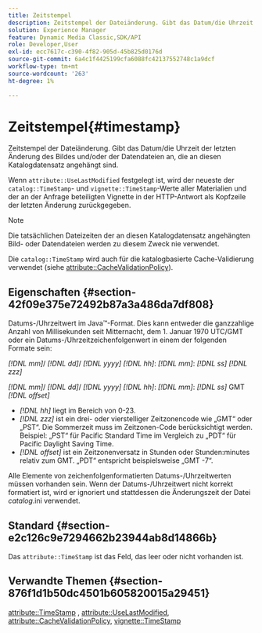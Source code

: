 ```yaml
---
title: Zeitstempel
description: Zeitstempel der Dateiänderung. Gibt das Datum/die Uhrzeit der letzten Änderung des Bildes und/oder der Datendateien an, die an diesen Katalogdatensatz angehängt sind.
solution: Experience Manager
feature: Dynamic Media Classic,SDK/API
role: Developer,User
exl-id: ecc7617c-c390-4f82-905d-45b825d0176d
source-git-commit: 6a4c1f4425199cfa6088fc42137552748c1a9dcf
workflow-type: tm+mt
source-wordcount: '263'
ht-degree: 1%

---
```


# Zeitstempel{#timestamp}

Zeitstempel der Dateiänderung. Gibt das Datum/die Uhrzeit der letzten Änderung des Bildes und/oder der Datendateien an, die an diesen Katalogdatensatz angehängt sind.

Wenn `attribute::UseLastModified` festgelegt ist, wird der neueste der `catalog::TimeStamp`- und `vignette::TimeStamp`-Werte aller Materialien und der an der Anfrage beteiligten Vignette in der HTTP-Antwort als Kopfzeile der letzten Änderung zurückgegeben.

>[!NOTE]
>
>Die tatsächlichen Dateizeiten der an diesen Katalogdatensatz angehängten Bild- oder Datendateien werden zu diesem Zweck nie verwendet.

Die `catalog::TimeStamp` wird auch für die katalogbasierte Cache-Validierung verwendet (siehe [attribute::CacheValidationPolicy](/help/aem-is-ir-api/ir-api/material-cat/image-rendering-api-ref/c-ir-material-catalog/c-ir-attributes-reference/r-ir-cachevalidationpolicy.md)).

## Eigenschaften {#section-42f09e375e72492b87a3a486da7df808}

Datums-/Uhrzeitwert im Java™-Format. Dies kann entweder die ganzzahlige Anzahl von Millisekunden seit Mitternacht, dem 1. Januar 1970 UTC/GMT oder ein Datums-/Uhrzeitzeichenfolgenwert in einem der folgenden Formate sein:

*[!DNL mm]*/ *[!DNL dd]*/ *[!DNL yyyy]* *[!DNL hh]*: *[!DNL mm]*: *[!DNL ss]* *[!DNL zzz]*

*[!DNL mm]*/ *[!DNL dd]*/ *[!DNL yyyy]* *[!DNL hh]*: *[!DNL mm]*: *[!DNL ss]* GMT *[!DNL offset]*

* *[!DNL hh]* liegt im Bereich von 0-23.
* *[!DNL zzz]* ist ein drei- oder vierstelliger Zeitzonencode wie „GMT“ oder „PST“. Die Sommerzeit muss im Zeitzonen-Code berücksichtigt werden. Beispiel: „PST“ für Pacific Standard Time im Vergleich zu „PDT“ für Pacific Daylight Saving Time.
* *[!DNL offset]* ist ein Zeitzonenversatz in Stunden oder Stunden:minutes relativ zum GMT. „PDT“ entspricht beispielsweise „GMT -7“.

Alle Elemente von zeichenfolgenformatierten Datums-/Uhrzeitwerten müssen vorhanden sein. Wenn der Datums-/Uhrzeitwert nicht korrekt formatiert ist, wird er ignoriert und stattdessen die Änderungszeit der Datei *catalog*.ini verwendet.

## Standard {#section-e2c126c9e7294662b23944ab8d14866b}

Das `attribute::TimeStamp` ist das Feld, das leer oder nicht vorhanden ist.

## Verwandte Themen {#section-876f1d1b50dc4501b605820015a29451}

[attribute::TimeStamp](../../../../../ir-api/material-cat/image-rendering-api-ref/c-ir-material-catalog/c-ir-attributes-reference/r-ir-timestamp.md#reference-8373ad4ee03d4e4b9a8fc96cf42b3181) , [attribute::UseLastModified](../../../../../ir-api/material-cat/image-rendering-api-ref/c-ir-material-catalog/c-ir-attributes-reference/r-ir-uselastmodified.md#reference-d2ab628c9e004fedbd38324866dbca1d), [attribute::CacheValidationPolicy](../../../../../ir-api/material-cat/image-rendering-api-ref/c-ir-material-catalog/c-ir-attributes-reference/r-ir-cachevalidationpolicy.md#reference-2d71679733474d8aa116db6ceba87fa4), [vignette::TimeStamp](../../../../../ir-api/material-cat/image-rendering-api-ref/c-ir-material-catalog/c-ir-vignette-map-reference/r-ir-timestamp-vignette.md#reference-d57cdd40a6a645d199dbb1d56cc85bc1)
